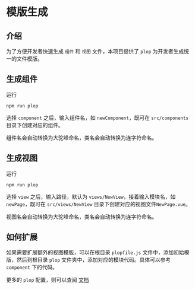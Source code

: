 # 模版生成

## 介绍

为了方便开发者快速生成 `组件` 和 `视图` 文件，本项目提供了 `plop` 为开发者生成统一的文件模版。

## 生成组件

运行

```shell
npm run plop
```

选择 `component` 之后，输入组件名，如 `newComponent`，既可在 `src/components` 目录下创建对应的组件。

组件名会自动转换为大驼峰命名，类名会自动转换为连字符命名。

## 生成视图

运行

```shell
npm run plop
```

选择 `view` 之后，输入路径，默认为 `views/NewView`，接着输入模块名，如 `newPage`，既可在 `src/views/NewView` 目录下创建对应的视图文件`NewPage.vue`。

视图名会自动转换为大驼峰命名，类名会自动转换为连字符命名。

## 如何扩展

如果需要扩展额外的视图模版，可以在根目录 `plopfile.js` 文件中，添加初始模版，然后到根目录 `plop` 文件夹中，添加对应的模块代码。具体可以参考 `component` 下的代码。

更多的 `plop` 配置，则可以查阅 [文档](https://plopjs.com/documentation/)

